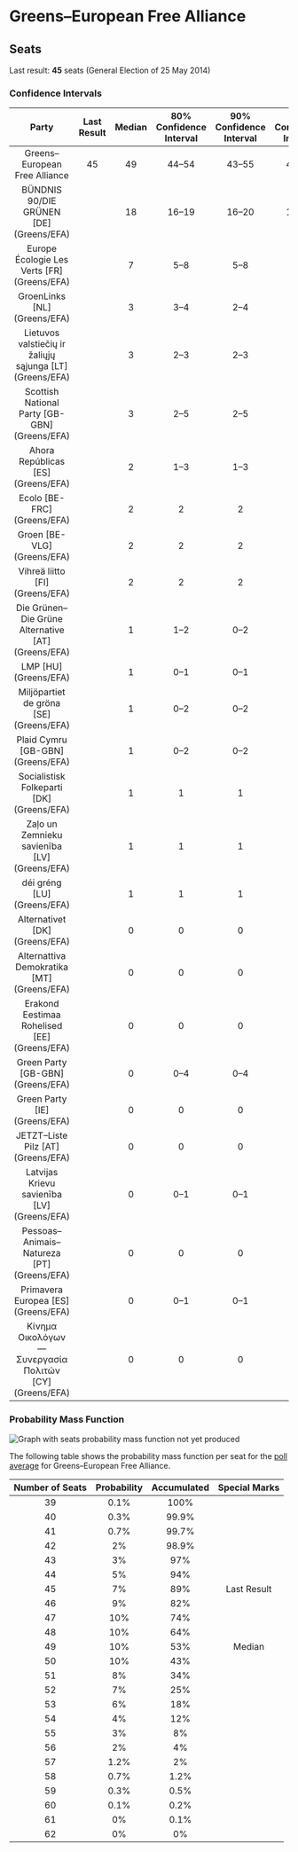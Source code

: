 # Greens–European Free Alliance

## Seats

Last result: **45** seats (General Election of 25 May 2014)

### Confidence Intervals

| Party | Last Result | Median | 80% Confidence Interval | 90% Confidence Interval | 95% Confidence Interval | 99% Confidence Interval |
|:-----:|:-----------:|:------:|:-----------------------:|:-----------------------:|:-----------------------:|:-----------------------:|
| Greens–European Free Alliance | 45 | 49 | 44–54 | 43–55 | 42–56 | 41–59 |
| BÜNDNIS 90/DIE GRÜNEN [DE] (Greens/EFA) | | 18 | 16–19 | 16–20 | 15–20 | 15–21 |
| Europe Écologie Les Verts [FR] (Greens/EFA) | | 7 | 5–8 | 5–8 | 5–8 | 5–9 |
| GroenLinks [NL] (Greens/EFA) | | 3 | 3–4 | 2–4 | 2–4 | 2–4 |
| Lietuvos valstiečių ir žaliųjų sąjunga [LT] (Greens/EFA) | | 3 | 2–3 | 2–3 | 2–3 | 2–4 |
| Scottish National Party [GB-GBN] (Greens/EFA) | | 3 | 2–5 | 2–5 | 2–5 | 1–5 |
| Ahora Repúblicas [ES] (Greens/EFA) | | 2 | 1–3 | 1–3 | 1–3 | 1–3 |
| Ecolo [BE-FRC] (Greens/EFA) | | 2 | 2 | 2 | 2 | 1–2 |
| Groen [BE-VLG] (Greens/EFA) | | 2 | 2 | 2 | 2 | 1–3 |
| Vihreä liitto [FI] (Greens/EFA) | | 2 | 2 | 2 | 1–2 | 1–2 |
| Die Grünen–Die Grüne Alternative [AT] (Greens/EFA) | | 1 | 1–2 | 0–2 | 0–2 | 0–2 |
| LMP [HU] (Greens/EFA) | | 1 | 0–1 | 0–1 | 0–1 | 0–1 |
| Miljöpartiet de gröna [SE] (Greens/EFA) | | 1 | 0–2 | 0–2 | 0–2 | 0–2 |
| Plaid Cymru [GB-GBN] (Greens/EFA) | | 1 | 0–2 | 0–2 | 0–2 | 0–2 |
| Socialistisk Folkeparti [DK] (Greens/EFA) | | 1 | 1 | 1 | 1 | 0–1 |
| Zaļo un Zemnieku savienība [LV] (Greens/EFA) | | 1 | 1 | 1 | 1 | 1–2 |
| déi gréng [LU] (Greens/EFA) | | 1 | 1 | 1 | 1 | 1 |
| Alternativet [DK] (Greens/EFA) | | 0 | 0 | 0 | 0 | 0 |
| Alternattiva Demokratika [MT] (Greens/EFA) | | 0 | 0 | 0 | 0 | 0 |
| Erakond Eestimaa Rohelised [EE] (Greens/EFA) | | 0 | 0 | 0 | 0 | 0 |
| Green Party [GB-GBN] (Greens/EFA) | | 0 | 0–4 | 0–4 | 0–4 | 0–6 |
| Green Party [IE] (Greens/EFA) | | 0 | 0 | 0 | 0 | 0 |
| JETZT–Liste Pilz [AT] (Greens/EFA) | | 0 | 0 | 0 | 0 | 0 |
| Latvijas Krievu savienība [LV] (Greens/EFA) | | 0 | 0–1 | 0–1 | 0–1 | 0–1 |
| Pessoas–Animais–Natureza [PT] (Greens/EFA) | | 0 | 0 | 0 | 0–1 | 0–1 |
| Primavera Europea [ES] (Greens/EFA) | | 0 | 0–1 | 0–1 | 0–1 | 0–1 |
| Κίνημα Οικολόγων—Συνεργασία Πολιτών [CY] (Greens/EFA) | | 0 | 0 | 0 | 0 | 0 |

### Probability Mass Function

![Graph with seats probability mass function not yet produced](average-2019-04-15-seats-pmf-greens–europeanfreealliance.png "Seats Probability Mass Function")

The following table shows the probability mass function per seat for the [poll average](average-2019-04-15.html) for Greens–European Free Alliance.

| Number of Seats | Probability | Accumulated | Special Marks |
|:---------------:|:-----------:|:-----------:|:-------------:|
| 39 | 0.1% | 100% |  |
| 40 | 0.3% | 99.9% |  |
| 41 | 0.7% | 99.7% |  |
| 42 | 2% | 98.9% |  |
| 43 | 3% | 97% |  |
| 44 | 5% | 94% |  |
| 45 | 7% | 89% | Last Result |
| 46 | 9% | 82% |  |
| 47 | 10% | 74% |  |
| 48 | 10% | 64% |  |
| 49 | 10% | 53% | Median |
| 50 | 10% | 43% |  |
| 51 | 8% | 34% |  |
| 52 | 7% | 25% |  |
| 53 | 6% | 18% |  |
| 54 | 4% | 12% |  |
| 55 | 3% | 8% |  |
| 56 | 2% | 4% |  |
| 57 | 1.2% | 2% |  |
| 58 | 0.7% | 1.2% |  |
| 59 | 0.3% | 0.5% |  |
| 60 | 0.1% | 0.2% |  |
| 61 | 0% | 0.1% |  |
| 62 | 0% | 0% |  |


